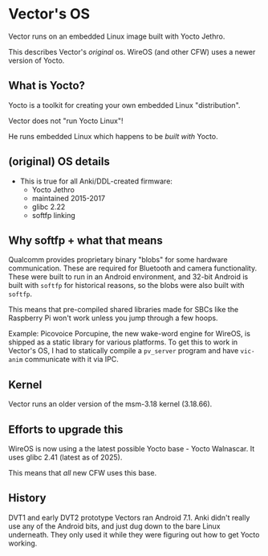 # Vector's OS

Vector runs on an embedded Linux image built with Yocto Jethro.

This describes Vector's *original* os. WireOS (and other CFW) uses a newer version of Yocto.

## What is Yocto?

Yocto is a toolkit for creating your own embedded Linux "distribution".

Vector does not "run Yocto Linux"!

He runs embedded Linux which happens to be *built with* Yocto.

## (original) OS details

- This is true for all Anki/DDL-created firmware:
    - Yocto Jethro
    - maintained 2015-2017
    - glibc 2.22
    - softfp linking

## Why softfp + what that means

Qualcomm provides proprietary binary "blobs" for some hardware communication. These are required for Bluetooth and camera functionality. These were built to run in an Android environment, and 32-bit Android is built with `softfp` for historical reasons, so the blobs were also built with `softfp`.

This means that pre-compiled shared libraries made for SBCs like the Raspberry Pi won't work unless you jump through a few hoops.

Example: Picovoice Porcupine, the new wake-word engine for WireOS, is shipped as a static library for various platforms. To get this to work in Vector's OS, I had to statically compile a `pv_server` program and have `vic-anim` communicate with it via IPC.

## Kernel

Vector runs an older version of the msm-3.18 kernel (3.18.66).

## Efforts to upgrade this

WireOS is now using a the latest possible Yocto base - Yocto Walnascar. It uses glibc 2.41 (latest as of 2025).

This means that *all* new CFW uses this base.

## History

DVT1 and early DVT2 prototype Vectors ran Android 7.1. Anki didn't really use any of the Android bits, and just dug down to the bare Linux underneath. They only used it while they were figuring out how to get Yocto working.